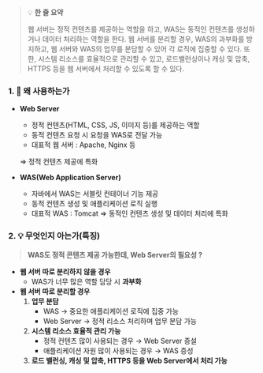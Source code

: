 > 💡 **한 줄 요약**
>
> 웹 서버는 정적 컨텐츠를 제공하는 역할을 하고, WAS는 동적인 컨텐츠를 생성하거나 데이터 처리하는 역할을 한다. 웹 서버를 분리할 경우, WAS의 과부화를 방지하고, 웹 서버와 WAS의 업무를 분담할 수 있어 각 로직에 집중할 수 있다. 또한, 시스템 리소스를 효율적으로 관리할 수 있고, 로드밸런싱이나 캐싱 및 압축, HTTPS 등을 웹 서버에서 처리할 수 있도록 할 수 있다.

### 1. 🤔 왜 사용하는가

- **Web Server**

  - 정적 컨텐츠(HTML, CSS, JS, 이미지 등)를 제공하는 역할
  - 동적 컨텐츠 요청 시 요청을 WAS로 전달 가능
  - 대표적 웹 서버 : Apache, Nginx 등

  ⇒ 정적 컨텐츠 제공에 특화

- **WAS(Web Application Server)**
  - 자바에서 WAS는 서블릿 컨테이너 기능 제공
  - 동적 컨텐츠 생성 및 애플리케이션 로직 실행
  - 대표적 WAS : Tomcat
    ⇒ 동적인 컨텐츠 생성 및 데이터 처리에 특화

### 2. 💡 무엇인지 아는가(특징)

> **WAS도 정적 콘텐츠 제공 가능한데, Web Server의 필요성 ?**

- **웹 서버 따로 분리하지 않을 경우**
  - WAS가 너무 많은 역할 담당 시 **과부화**
- **웹 서버 따로 분리할 경우**
  1. **업무 분담**
     - WAS → 중요한 애플리케이션 로직에 집중 가능
     - Web Server → 정적 리소스 처리하며 업무 분담 가능
  2. **시스템 리소스 효율적 관리 가능**
     - 정적 컨텐츠 많이 사용되는 경우 → Web Server 증설
     - 애플리케이션 자원 많이 사용되는 경우 → WAS 증성
  3. **로드 밸런싱, 캐싱 및 압축, HTTPS 등을 Web Server에서 처리 가능**
